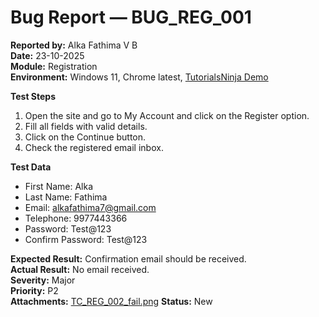 # Bug Report — BUG_REG_001
  
**Reported by:** Alka Fathima V B  
**Date:** 23-10-2025    
**Module:** Registration    
**Environment:** Windows 11, Chrome latest, [TutorialsNinja Demo](https://tutorialsninja.com/demo/) 

**Test Steps**
1. Open the site and go to My Account and click on the Register option.  
2. Fill all fields with valid details.  
3. Click on the Continue button.  
4. Check the registered email inbox.
    
**Test Data**
- First Name: Alka  
- Last Name: Fathima  
- Email: alkafathima7@gmail.com  
- Telephone: 9977443366  
- Password: Test@123
- Confirm Password: Test@123
  
**Expected Result:** Confirmation email should be received.    
**Actual Result:** No email received.    
**Severity:** Major    
**Priority:** P2   
**Attachments:** [TC_REG_002_fail.png](https://github.com/ALKAFATHIMA/ManualTestingtutorialsNinja/blob/main/Screenshots/Registration/TC_REG_002_fail.png)
**Status:** New   

